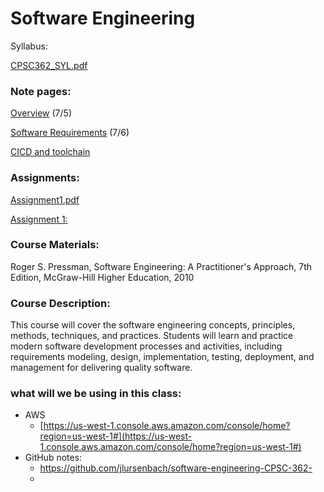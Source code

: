 # Software Engineering

Syllabus:

[CPSC362_SYL.pdf](Software%20Engineering%20bb14707018be4b0784cdd8f7ec977ed6/CPSC362_SYL.pdf)

### **Note pages:**

[Overview](Software%20Engineering%20bb14707018be4b0784cdd8f7ec977ed6/Overview%20602983f3bfa8484981891f34f649fa3d.md) (7/5)

[Software Requirements](Software%20Engineering%20bb14707018be4b0784cdd8f7ec977ed6/Software%20Requirements%2005293ad325494182bb290889e868d94a.md) (7/6)

[CICD and toolchain](Software%20Engineering%20bb14707018be4b0784cdd8f7ec977ed6/CICD%20and%20toolchain%20964713ac799148738cc7725646267c02.md)

### **Assignments:**

[Assignment1.pdf](Software%20Engineering%20bb14707018be4b0784cdd8f7ec977ed6/Assignment1.pdf)

[Assignment 1:](Software%20Engineering%20bb14707018be4b0784cdd8f7ec977ed6/Assignment%201%205a377434a9994efcbafaec0e8984faf3.md)

### Course Materials:

Roger S. Pressman, Software Engineering: A Practitioner's
Approach, 7th Edition, McGraw-Hill Higher Education, 2010

### Course Description:

This course will cover the software engineering concepts, principles, methods, techniques, and practices.
Students will learn and practice modern software development processes and activities, including
requirements modeling, design, implementation, testing, deployment, and management for delivering quality
software.

### what will we be using in this class:

- AWS
    - [https://us-west-1.console.aws.amazon.com/console/home?region=us-west-1#](https://us-west-1.console.aws.amazon.com/console/home?region=us-west-1#)
- GitHub notes:
    - https://github.com/jlursenbach/software-engineering-CPSC-362-
    -
